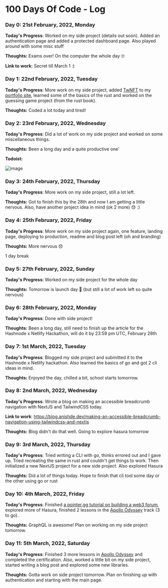 # 100 Days Of Code - Log

### Day 0: 21st February, 2022, Monday

**Today's Progress**: Worked on my side project (details out soon). Added an authentication page and added a protected dashboard page. Also played around with some misc stuff

**Thoughts:** Exams over! On the computer the whole day 🙄

**Link to work:** Secret till March 1 :)

### Day 1: 22nd February, 2022, Tuesday

**Today's Progress**: More work on my side project, added [TwNFT](https://twnft.vercel.app/) to my [portfolio site](https://anishde.dev/), learned some of the basics of the rust and worked on the guessing game project (from the rust book).

**Thoughts:** Coded a lot today and tired!

### Day 2: 23rd February, 2022, Wednesday

**Today's Progress**: Did a lot of work on my side project and worked on some miscellaneous things.

**Thoughts:** Been a long day and a quite productive one'

**Todoist:** 

![image](https://user-images.githubusercontent.com/63192115/155370619-9f92adb7-ef18-47e2-8db5-90e98b36881a.png)

### Day 3: 24th February, 2022, Thursday

**Today's Progress**: More work on my side project, still a lot left.

**Thoughts:** Got to finish this by the 28th and now I am getting a little nervous. Also, have another project idea in mind (ok 2 more) 😓 :)

### Day 4: 25th February, 2022, Friday

**Today's Progress**: More work on my side project again, one feature, landing page, deploying to production, readme and blog post left (oh and branding)

**Thoughts:** More nervous 😞

1 day break

### Day 5: 27th February, 2022, Sunday

**Today's Progress**: Worked on my side project for the whole day

**Thoughts:** Tomorrow is launch day 🎉 (but still a lot of work left so quite nervous)

### Day 6: 28th February, 2022, Monday

**Today's Progress**: Done with side project!

**Thoughts:** Been a long day, still need to finish up the article for the Hashnode x Netlify Hackathon, will do it by 23:59 pm UTC, February 28th

### Day 7: 1st March, 2022, Tuesday

**Today's Progress**: Blogged my side project and submitted it to the Hashnode x Netlify hackathon. Also learned the basics of go and got 2 cli ideas in mind.

**Thoughts:** Enjoyed the day, chilled a bit, school starts tomorrow.

### Day 8: 2nd March, 2022, Wednesday

**Today's Progress**: Wrote a blog on making an accessible breadcrumb navigation with NextJS and TailwindCSS today.

**Link to work**: https://blog.anishde.dev/making-an-accessible-breadcrumb-navigation-using-tailwindcss-and-nextjs

**Thoughts:** Blog didn't do that well. Going to explore hasura tomorrow

### Day 9: 3rd March, 2022, Thursday

**Today's Progress**: Tried writing a CLI with go, thinks errored out and I gave up. Tried recreating the same in rust and couldn't get things to work. Then initialized a new NextJS project for a new side project. Also explored Hasura

**Thoughts:** Did a lot of things today. Hope to finish that cli tool some day or the other using go or rust

### Day 10: 4th March, 2022, Friday

**Today's Progress**: Finished [a pointer.gg tutorial on building a web3 forum](https://www.pointer.gg/tutorials/create-a-web3-forum-with-polygon/), explored more of Hasura, finished 2 lessons in the [Apollo Odyssey](https://odyssey.apollographql.com/) track (3 to go). 

**Thoughts:** GraphQL is awesome! Plan on working on my side project tomorrow.

### Day 11: 5th March, 2022, Saturday

**Today's Progress**: Finished 3 more lessons in [Apollo Odyssey](https://odyssey.apollographql.com/) and completed the certification. Also, worked a little bit on my side project, started writing a blog post and explored some new libraries.

**Thoughts:** Gotta work on side project tomorrow. Plan on finishing up with authentication and starting with the main page.

